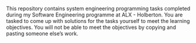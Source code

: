 This repository contains system engineering programming tasks completed during my Software Engineering programme at ALX - Holberton. You are tasked to come up with solutions for the tasks yourself to meet the learning objectives. You will not be able to meet the objectives by copying and pasting someone else’s work.
